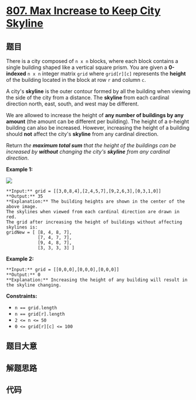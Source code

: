# [807. Max Increase to Keep City Skyline](https://leetcode.com/problems/max-increase-to-keep-city-skyline)

## 题目

There is a city composed of `n x n` blocks, where each block contains a single
building shaped like a vertical square prism. You are given a **0-indexed** `n
x n` integer matrix `grid` where `grid[r][c]` represents the **height** of the
building located in the block at row `r` and column `c`.

A city's **skyline** is the outer contour formed by all the building when
viewing the side of the city from a distance. The **skyline** from each
cardinal direction north, east, south, and west may be different.

We are allowed to increase the height of **any number of buildings by any
amount** (the amount can be different per building). The height of a
`0`-height building can also be increased. However, increasing the height of a
building should **not** affect the city's **skyline** from any cardinal
direction.

Return _the **maximum total sum** that the height of the buildings can be
increased by **without** changing the city's **skyline** from any cardinal
direction_.



**Example 1:**

![](https://assets.leetcode.com/uploads/2021/06/21/807-ex1.png)

    
    
    **Input:** grid = [[3,0,8,4],[2,4,5,7],[9,2,6,3],[0,3,1,0]]
    **Output:** 35
    **Explanation:** The building heights are shown in the center of the above image.
    The skylines when viewed from each cardinal direction are drawn in red.
    The grid after increasing the height of buildings without affecting skylines is:
    gridNew = [ [8, 4, 8, 7],
                [7, 4, 7, 7],
                [9, 4, 8, 7],
                [3, 3, 3, 3] ]
    

**Example 2:**

    
    
    **Input:** grid = [[0,0,0],[0,0,0],[0,0,0]]
    **Output:** 0
    **Explanation:** Increasing the height of any building will result in the skyline changing.
    



**Constraints:**

  * `n == grid.length`
  * `n == grid[r].length`
  * `2 <= n <= 50`
  * `0 <= grid[r][c] <= 100`


## 题目大意

## 解题思路

## 代码

```javascript

```

